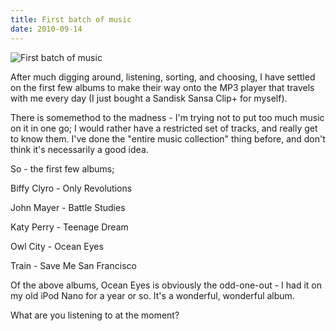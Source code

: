 ```yaml
---
title: First batch of music
date: 2010-09-14
---
```


![First batch of music](https://source.unsplash.com/DWyRC2juMgs/1600x900)

After much digging around, listening, sorting, and choosing, I have settled on the first few albums to make their way onto the MP3 player that travels with me every day (I just bought a Sandisk Sansa Clip+ for myself).

There is somemethod to the madness - I'm trying not to put too much music on it in one go; I would rather have a restricted set of tracks, and really get to know them. I've done the "entire music collection" thing before, and don't think it's necessarily a good idea.

So - the first few albums;

Biffy Clyro - Only Revolutions

John Mayer - Battle Studies

Katy Perry - Teenage Dream

Owl City - Ocean Eyes

Train - Save Me San Francisco

Of the above albums, Ocean Eyes is obviously the odd-one-out - I had it on my old iPod Nano for a year or so. It's a wonderful, wonderful album.

What are you listening to at the moment?